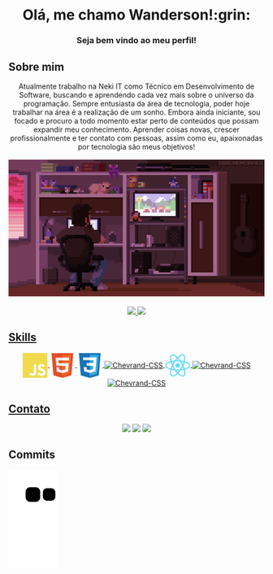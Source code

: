 <h1 align="center">Olá, me chamo Wanderson!:grin:</h1>

<h3 align="center">
  Seja bem vindo ao meu perfil!
</h3>

## Sobre mim

<div align="center">
  Atualmente trabalho na Neki IT como Técnico em Desenvolvimento de Software, buscando e aprendendo cada vez mais sobre o universo da programação. Sempre entusiasta da área de tecnologia, poder hoje trabalhar na área é a realização de um sonho. Embora ainda iniciante, sou focado e procuro a todo momento estar perto de conteúdos que possam expandir meu conhecimento. Aprender coisas novas, crescer profissionalmente e ter contato com pessoas, assim como eu, apaixonadas por tecnologia são meus objetivos!
  <br></br>
  <img width="850" src="https://github.com/Chevrand/Chevrand/blob/main/.github/workflows/perfil.gif">
  <br></br>
</div>
 
<div align="center">
  <a href="https://github.com/Chevrand">
  <img height="150em" src="https://github-readme-stats.vercel.app/api?username=Chevrand&show_icons=true&theme=bear&include_all_commits=true&count_private=true"/>
  <img height="150em" src="https://github-readme-stats.vercel.app/api/top-langs/?username=Chevrand&layout=compact&langs_count=7&theme=bear"/>
</div>
  
## Skills
  
<div align="center" style="display: inline_block">
  <img align="center" alt="Chevrand-Js" height="50" width="50" src="https://raw.githubusercontent.com/devicons/devicon/master/icons/javascript/javascript-plain.svg">
  <img align="center" alt="Chevrand-HTML" height="50" width="50" src="https://raw.githubusercontent.com/devicons/devicon/master/icons/html5/html5-original.svg">
  <img align="center" alt="Chevrand-CSS" height="50" width="50" src="https://raw.githubusercontent.com/devicons/devicon/master/icons/css3/css3-original.svg">
  <img align="center" alt="Chevrand-CSS" height="50" width="50" src="https://cdn.jsdelivr.net/gh/devicons/devicon/icons/postgresql/postgresql-original.svg" />
  <img align="center" alt="Chevrand-React" height="50" width="50" src="https://raw.githubusercontent.com/devicons/devicon/master/icons/react/react-original.svg">
  <img align="center" alt="Chevrand-CSS" height="60" width="60" src="https://cdn.jsdelivr.net/gh/devicons/devicon/icons/java/java-original-wordmark.svg"/>   
  <img align="center" alt="Chevrand-CSS" height="60" width="60" src="https://cdn.jsdelivr.net/gh/devicons/devicon/icons/spring/spring-original-wordmark.svg" />
</div>

## Contato
         
<div align="center"> 
<a href="https://www.linkedin.com/in/wanderson-chevrand" target="_blank"><img src="https://img.shields.io/badge/-LinkedIn-%230077B5?style=for-the-badge&logo=linkedin&logoColor=white" target="_blank"></a>
<a href = "mailto:wandersonchevrand27@gmail.com"><img src="https://img.shields.io/badge/Gmail-D14836?style=for-the-badge&logo=gmail&logoColor=white" target="_blank"></a>
  <a href="https://discord.com/users/chevrand#1492" target="_blank"><img src="https://img.shields.io/badge/Discord-7289DA?style=for-the-badge&logo=discord&logoColor=white" target="_blank"></a> 
</div>
  
## Commits

![Snake animation](https://github.com/Chevrand/Chevrand/blob/output/github-contribution-grid-snake.svg)
